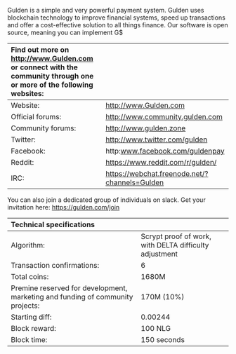 Gulden is a simple and very powerful payment system. Gulden uses blockchain technology to improve financial systems, speed up transactions and offer a cost-effective solution to all things finance. Our software is open source, meaning you can 
implement G$


|Find out more on http://www.Gulden.com or connect with the community through one or more of the following websites:||
|:-----------|:-------|
|Website:|http://www.Gulden.com|
|Official forums:|http://www.community.gulden.com|
|Community forums:|http://www.gulden.zone|
|Twitter:|http://www.twitter.com/gulden|
|Facebook:|http:www.facebook.com/guldenpay|
|Reddit:|https://www.reddit.com/r/gulden/|
|IRC:|https://webchat.freenode.net/?channels=Gulden|


You can also join a dedicated group of individuals on slack. Get your invitation here:
https://gulden.com/join


|Technical specifications||
|:-----------|:---------|
|Algorithm:|Scrypt proof of work, with DELTA difficulty adjustment|
|Transaction confirmations:|6|
|Total coins:|1680M|
|Premine reserved for development, marketing and funding of community projects:|170M (10%)|
|Starting diff:|0.00244|
|Block reward:|100 NLG|
|Block time:|150 seconds|

